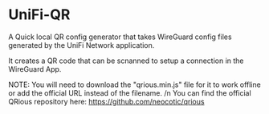 # UniFi-QR
A Quick local QR config generator that takes WireGuard config files generated by the UniFi Network application.

It creates a QR code that can be scnanned to setup a connection in the WireGuard App.

NOTE:
You will need to download the "qrious.min.js" file for it to work offline or add the official URL instead of the filename. /n
You can find the official QRious repository here: https://github.com/neocotic/qrious
